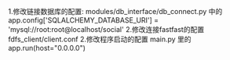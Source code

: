 1.修改链接数据库的配置:
  modules/db_interface/db_connect.py 中的app.config['SQLALCHEMY_DATABASE_URI'] = 'mysql://root:root@localhost/social'
2.修改连接fastfast的配置
  fdfs_client/client.conf
2.修改程序启动的配置
  main.py 里的app.run(host="0.0.0.0") 
